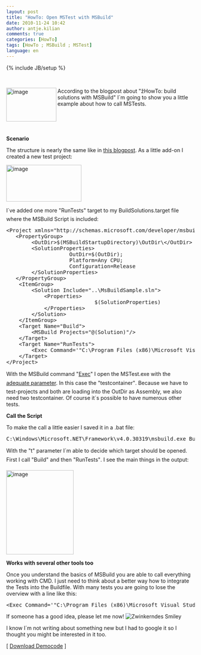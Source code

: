 ```yaml
---
layout: post
title: "HowTo: Open MSTest with MSBuild"
date: 2010-11-24 10:42
author: antje.kilian
comments: true
categories: [HowTo]
tags: [HowTo ; MSBuild ; MSTest]
language: en
---
```

{% include JB/setup %}
<p>&#160;</p>  <p><img title="image" border="0" alt="image" align="left" src="{{BASE_PATH}}/assets/wp-images-de/image_thumb248.png" width="134" height="90" />According to the blogpost about "žHowTo: build solutions with MSBuild" I´m going to show you a little example about how to call MSTests. </p>  <p>&#160;</p>  <p>&#160;</p>  <!--more-->  <p><b>Scenario</b></p>  <p><b></b></p>  <p>The structure is nearly the same like in <a href="http://code-inside.de/blog-in/2010/11/12/howto-build-msbuild-solutions/">this blogpost</a>. As a little add-on I created a new test project:</p>  <p><a href="{{BASE_PATH}}/assets/wp-images-en/image97.png"><img style="background-image: none; border-right-width: 0px; padding-left: 0px; padding-right: 0px; display: inline; border-top-width: 0px; border-bottom-width: 0px; border-left-width: 0px; padding-top: 0px" title="image" border="0" alt="image" src="{{BASE_PATH}}/assets/wp-images-en/image_thumb6.png" width="201" height="98" /></a></p>  <p>I´ve added one more "RunTests" target to my BuildSolutions.target file where the MSBuild Script is included:</p>  <div style="padding-bottom: 0px; margin: 0px; padding-left: 0px; padding-right: 0px; display: inline; float: none; padding-top: 0px" id="scid:812469c5-0cb0-4c63-8c15-c81123a09de7:517b6026-376b-4cbb-b5f3-5cd2af91ab16" class="wlWriterEditableSmartContent"><pre name="code" class="c#">&lt;Project xmlns="http://schemas.microsoft.com/developer/msbuild/2003" DefaultTargets="Build"&gt;
   &lt;PropertyGroup&gt;
		&lt;OutDir&gt;$(MSBuildStartupDirectory)\OutDir\&lt;/OutDir&gt;
		&lt;SolutionProperties&gt;
					OutDir=$(OutDir);
					Platform=Any CPU;
					Configuration=Release
		&lt;/SolutionProperties&gt;
   &lt;/PropertyGroup&gt;
	&lt;ItemGroup&gt;
		&lt;Solution Include="..\MsBuildSample.sln"&gt;
			&lt;Properties&gt;
							$(SolutionProperties)
			&lt;/Properties&gt;
		&lt;/Solution&gt;
	&lt;/ItemGroup&gt;
	&lt;Target Name="Build"&gt;
		&lt;MSBuild Projects="@(Solution)"/&gt;
	&lt;/Target&gt;
	&lt;Target Name="RunTests"&gt;
		&lt;Exec Command='"C:\Program Files (x86)\Microsoft Visual Studio 10.0\Common7\IDE\mstest.exe" /testcontainer:"$(MSBuildStartupDirectory)\OutDir\MsBuildSample.WebApp.Tests.dll" /testcontainer:"$(MSBuildStartupDirectory)\OutDir\AnotherTestProject.dll"' /&gt;
	&lt;/Target&gt;
&lt;/Project&gt;</pre></div>

<p>With the MSBuild command "<a href="http://msdn.microsoft.com/en-us/library/x8zx72cd.aspx">Exec</a>" I open the MSTest.exe with the <a href="http://msdn.microsoft.com/en-us/library/ms182489(VS.80).aspx">adequate parameter</a>. In this case the "testcontainer". Because we have to test-projects and both are loading into the OutDir as Assembly, we also need two testcontainer. Of course it´s possible to have numerous other tests.</p>

<p><b>Call the Script</b></p>

<p><b></b></p>

<p>To make the call a little easier I saved it in a .bat file:</p>

<div style="padding-bottom: 0px; margin: 0px; padding-left: 0px; padding-right: 0px; display: inline; float: none; padding-top: 0px" id="scid:812469c5-0cb0-4c63-8c15-c81123a09de7:e2001e7c-3b8c-4f82-a3f7-076272233afc" class="wlWriterEditableSmartContent"><pre name="code" class="c#">C:\Windows\Microsoft.NET\Framework\v4.0.30319\msbuild.exe Buildsolution.targets /t:Build,RunTests</pre></div>

<p>With the "t" parameter I´m able to decide which target should be opened. First I call "Build" and then "RunTests". I see the main things in the output:</p>

<p><img title="image" border="0" alt="image" src="{{BASE_PATH}}/assets/wp-images-de/image_thumb250.png" width="180" height="225" /></p>

<p><b>Works with several other tools too</b></p>

<p><b></b></p>

<p>Once you understand the basics of MSBuild you are able to call everything working with CMD. I just need to think about a better way how to integrate the Tests into the Buildfile. With many tests you are going to lose the overview with a line like this:</p>

<div style="padding-bottom: 0px; margin: 0px; padding-left: 0px; padding-right: 0px; display: inline; float: none; padding-top: 0px" id="scid:812469c5-0cb0-4c63-8c15-c81123a09de7:089a6206-1300-45a3-944b-9d407f72fccb" class="wlWriterEditableSmartContent"><pre name="code" class="c#">&lt;Exec Command='"C:\Program Files (x86)\Microsoft Visual Studio 10.0\Common7\IDE\mstest.exe" /testcontainer:"$(MSBuildStartupDirectory)\OutDir\MsBuildSample.WebApp.Tests.dll" /testcontainer:"$(MSBuildStartupDirectory)\OutDir\AnotherTestProject.dll"' /&gt;</pre></div>

<p>If someone has a good idea, please let me now! <img style="border-bottom-style: none; border-right-style: none; border-top-style: none; border-left-style: none" class="wlEmoticon wlEmoticon-winkingsmile" alt="Zwinkerndes Smiley" src="{{BASE_PATH}}/assets/wp-images-en/wlEmoticon-winkingsmile3.png" /></p>

<p>I know I´m not writing about something new but I had to google it so I thought you might be interested in it too. </p>

<p>[ <a href="{{BASE_PATH}}/assets/files/democode/msbuildsamplemstest/msbuildsamplemstest.zip">Download Democode</a> ]</p>

